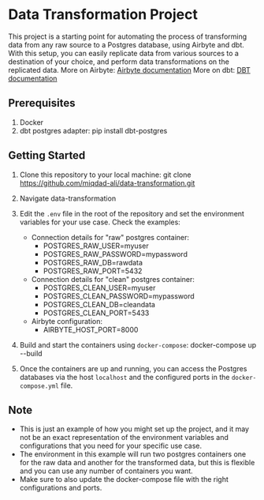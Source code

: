 # Data Transformation Project

This project is a starting point for automating the process of transforming data from any raw source to a Postgres database, using Airbyte and dbt. With this setup, you can easily replicate data from various sources to a destination of your choice, and perform data transformations on the replicated data.
More on Airbyte: [Airbyte documentation](https://www.airbyte.io/docs/)
More on dbt: [DBT documentation](https://docs.getdbt.com/)

## Prerequisites
1. Docker
2. dbt postgres adapter: pip install dbt-postgres

## Getting Started
1. Clone this repository to your local machine: git clone https://github.com/miqdad-ali/data-transformation.git
2. Navigate data-transformation
3. Edit the `.env` file in the root of the repository and set the environment variables for your use case. Check the examples:
    - Connection details for "raw" postgres container:
        - POSTGRES_RAW_USER=myuser
        - POSTGRES_RAW_PASSWORD=mypassword
        - POSTGRES_RAW_DB=rawdata
        - POSTGRES_RAW_PORT=5432
    - Connection details for "clean" postgres container:
        - POSTGRES_CLEAN_USER=myuser
        - POSTGRES_CLEAN_PASSWORD=mypassword
        - POSTGRES_CLEAN_DB=cleandata
        - POSTGRES_CLEAN_PORT=5433
    - Airbyte configuration:
        - AIRBYTE_HOST_PORT=8000
       
4. Build and start the containers using `docker-compose`: docker-compose up --build
5. Once the containers are up and running, you can access the Postgres databases via the host `localhost` and the configured ports in the `docker-compose.yml` file.


## Note
- This is just an example of how you might set up the project, and it may not be an exact representation of the environment variables and configurations that you need for your specific use case.
- The environment in this example will run two postgres containers one for the raw data and another for the transformed data, but this is flexible and you can use any number of containers you want.
- Make sure to also update the docker-compose file with the right configurations and ports.


